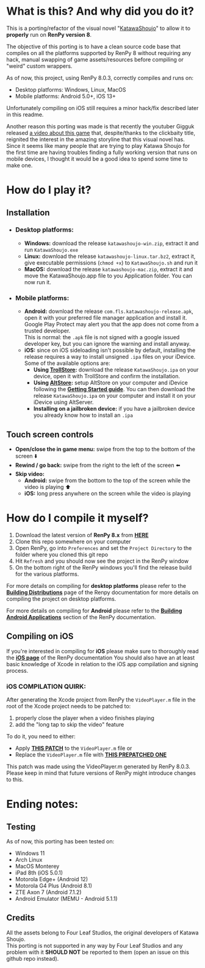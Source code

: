 # What is this? And why did you do it?
This is a porting/refactor of the visual novel "[KatawaShoujo](https://www.katawa-shoujo.com/)" to allow it to **properly** run on **RenPy version 8**.

The objective of this porting is to have a clean source code base that compiles on all the platforms supported by RenPy 8 without requiring any hack, manual swapping of game assets/resources before compiling or "weird" custom wrappers.

As of now, this project, using RenPy 8.0.3, correctly compiles and runs on:
 - Desktop platforms: Windows, Linux, MacOS 
 - Mobile platforms: Android 5.0+, iOS 13+

Unfortunately compiling on iOS still requires a minor hack/fix described later in this readme.

Another reason this porting was made is that recently the youtuber Gigguk released [a video about this game](https://www.youtube.com/watch?v=8N5hgp0SMwM) that, despite/thanks to the clickbaity title, reignited the interest in the amazing storyline that this visual novel has.
Since it seems like many people that are trying to play Katawa Shoujo for the first time are having troubles finding a fully working version that runs on mobile devices, I thought it would be a good idea to spend some time to make one.


# How do I play it?
## Installation
- ### Desktop platforms:
	- **Windows:** download the release `katawashoujo-win.zip`, extract it and run `KatawaShoujo.exe`
	- **Linux:** download the release `katawashoujo-linux.tar.bz2`, extract it, give executable permissions (`chmod +x`) to `KatawaShoujo.sh` and run it
	-  **MacOS:** download the release `katawashoujo-mac.zip`, extract it and move the KatawaShoujo.app file to you Application folder. You can now run it.
	
- ### Mobile platforms:
	- **Android:** download the release `com.fls.katawashoujo-release.apk`, open it with your preferred file manager application and install it.  
	Google Play Protect may alert you that the app does not come from a trusted developer.  
	This is normal: the `.apk` file is not signed with a google issued developer key, but you can ignore the warning and install anyway.  
	- **iOS:** since on iOS sideloading isn't possible by default, installing the release requires a way to install unsigned `.ipa` files on your iDevice.  Some of the available options are:
		- **Using [TrollStore](https://github.com/opa334/TrollStore):** download the release `KatawaShoujo.ipa` on your device, open it with TrollStore and confirm the installation.
		- **Using [AltStore](https://altstore.io/):** setup AltStore on your computer and iDevice following the **[Getting Started guide](https://faq.altstore.io/)**. You can then download the release `KatawaShoujo.ipa` on your computer and install it on your iDevice using AltServer.
		- **Installing on a jailbroken device:** if you have a jailbroken device you already know how to install an `.ipa`

## Touch screen controls

 - **Open/close the in game menu:** swipe from the top to the bottom of the screen ⬇️
 - **Rewind / go back:** swipe from the right to the left of the screen ⬅️
 - **Skip video:**
	 -  **Android:** swipe from the bottom to the top of the screen while the video is playing ⬆️
	 - **iOS:** long press anywhere on the screen while the video is playing

# How do I compile it myself?

 1. Download the latest version of **RenPy 8.x** from **[HERE](https://www.renpy.org/)**
 2.  Clone this repo somewhere on your computer
 3. Open RenPy, go into `Preferences` and set the `Project Directory` to the folder where you cloned this git repo
 4. Hit `Refresh` and you should now see the project in the RenPy window
 5. On the bottom right of the RenPy windows you'll find the release build for the various platforms. 


For more details on compiling for **desktop platforms** please refer to the [**Building Distributions**](https://www.renpy.org/doc/html/build.html) page of the Renpy documentation for more details on compiling the project on desktop platforms.

For more details on compiling for **Android** please refer to the **[Building Android Applications](https://www.renpy.org/doc/html/android.html#building-android-applications)** section of the RenPy documentation.

## Compiling on iOS
If you're interested in compiling for **iOS** please make sure to thoroughly read the [**iOS page**](https://www.renpy.org/doc/html/ios.html) of the RenPy documentation
You should also have an at least basic knowledge of Xcode in relation to the iOS app compilation and signing process.

### iOS COMPILATION QUIRK:
After generating the Xcode project from RenPy the `VideoPlayer.m` file in the root of the Xcode project needs to be patched to:

 1. properly close the player when a video finishes playing
 2. add the "long tap to skip the video" feature

To do it, you need to either:

 - Apply **[THIS PATCH](https://gist.github.com/gcammisa/15b217a9566e3665e8c6b53af3135206)** to the `VideoPlayer.m` file
or
 - Replace the `VideoPlayer.m` file with [**THIS PREPATCHED ONE**](https://gist.github.com/gcammisa/cdfa8a242420f6ec1aa6142d5f01f454)

This patch was made using the VideoPlayer.m generated by RenPy 8.0.3.
Please keep in mind that future versions of RenPy might introduce changes to this.

# Ending notes:
## Testing
As of now, this porting has been tested on:
 - Windows 11
 - Arch Linux
 - MacOS Monterey
 - iPad 8th (iOS 5.0.1)
 - Motorola Edge+ (Android 12)
 - Motorola G4 Plus (Android 8.1)
 - ZTE Axon 7 (Android 7.1.2)
 - Android Emulator (MEMU - Android 5.1.1)
 
## Credits
All the assets belong to Four Leaf Studios, the original developers of Katawa Shoujo.  
This porting is not supported in any way by Four Leaf Studios and any problem with it **SHOULD NOT** be reported to them (open an issue on this github repo instead).
